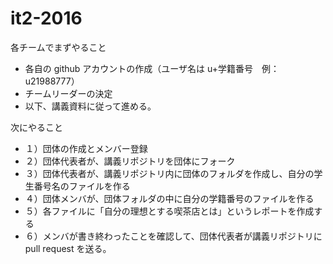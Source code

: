 # it2-2016

各チームでまずやること
* 各自の github アカウントの作成（ユーザ名は u+学籍番号　例：u21988777）
* チームリーダーの決定
* 以下、講義資料に従って進める。

次にやること
* １）団体の作成とメンバー登録
* ２）団体代表者が、講義リポジトリを団体にフォーク
* ３）団体代表者が、講義リポジトリ内に団体のフォルダを作成し、自分の学生番号名のファイルを作る
* ４）団体メンバが、団体フォルダの中に自分の学籍番号のファイルを作る
* ５）各ファイルに「自分の理想とする喫茶店とは」というレポートを作成する
* ６）メンバが書き終わったことを確認して、団体代表者が講義リポジトリに pull request を送る。
